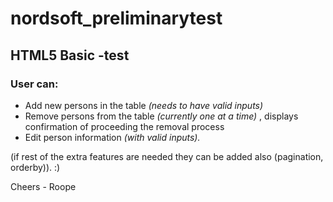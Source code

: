 # nordsoft_preliminarytest

<h2> HTML5 Basic -test </h2>

<h3> User can: </h3>
<ul>
<li> Add new persons in the table <i> (needs to have valid inputs)</i> </li>
<li> Remove persons from the table <i>(currently one at a time)</i> , displays confirmation of proceeding the removal process </li>
<li> Edit person information <i>(with valid inputs).</i></li>
</ul>

(if rest of the extra features are needed they can be added also (pagination, orderby)). :)

Cheers - Roope
